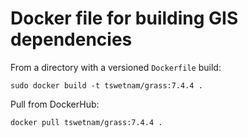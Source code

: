 # Docker file for building GIS dependencies

From a directory with a versioned `Dockerfile` build:

```
sudo docker build -t tswetnam/grass:7.4.4 . 
```

Pull from DockerHub:

```
docker pull tswetnam/grass:7.4.4 .
```
